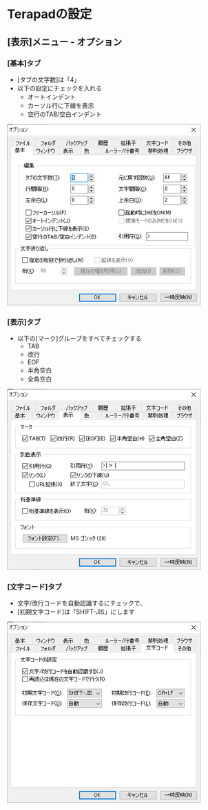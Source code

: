 # Terapadの設定

## [表示]メニュー - オプション

### [基本]タブ

- [タブの文字数]は「4」
- 以下の設定にチェックを入れる
  - オートインデント
  - カーソル行に下線を表示
  - 空行のTAB/空白インデント

![](images/basic.png)

### [表示]タブ

- 以下の[マーク]グループをすべてチェックする
  - TAB
  - 改行
  - EOF
  - 半角空白
  - 全角空白

![](images/display.png)

### [文字コード]タブ

- 文字/改行コードを自動認識するにチェックで、
- [初期文字コード]は「SHIFT-JIS」にします

![](images/code.png)